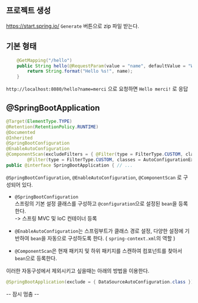 ## 프로젝트 생성
https://start.spring.io/ `Generate` 버튼으로 zip 파일 받는다.


## 기본 형태
```java
	@GetMapping("/hello")
	public String hello(@RequestParam(value = "name", defaultValue = "World") String name) {
		return String.format("Hello %s!", name);
	}
```
`http://localhost:8080/hello?name=merci` 으로 요청하면
`Hello merci!` 로 응답

## @SpringBootApplication

```java
@Target(ElementType.TYPE)
@Retention(RetentionPolicy.RUNTIME)
@Documented
@Inherited
@SpringBootConfiguration
@EnableAutoConfiguration
@ComponentScan(excludeFilters = { @Filter(type = FilterType.CUSTOM, classes = TypeExcludeFilter.class),
		@Filter(type = FilterType.CUSTOM, classes = AutoConfigurationExcludeFilter.class) })
public @interface SpringBootApplication { // ...
```
`@SpringBootConfiguration`, `@EnableAutoConfiguration`, `@ComponentScan` 로 구성되어 있다.

- `@SpringBootConfiguration`<br>
스프링의 기본 설정 클래스를 구성하고 `@configuration`으로 설정된 `bean`을 등록한다.<br>
-> 스프링 MVC 및 IoC 컨테이너 등록

- `@EnableAutoConfiguration`는 스프링부트가 클래스 경로 설정, 다양한 설정에 기반하여 `bean`을 자동으로 구성하도록 한다.
  ( `spring-context.xml`의 역할 )

- `@ComponentScan`은 현재 패키지 및 하위 패키지를 스캔하여 컴포넌트를 찾아서 `bean`으로 등록한다.

이러한 자동구성에서 제외시키고 싶을때는 아래의 방법을 이용한다.
```java
@SpringBootApplication(exclude = { DataSourceAutoConfiguration.class })
```

-- 잠시 멈춤 --
